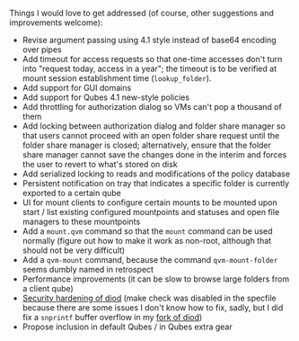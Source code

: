 Things I would love to get addressed (of course, other suggestions and improvements welcome):

* Revise argument passing using 4.1 style instead of base64 encoding over pipes
* Add timeout for access requests so that one-time accesses don't turn into "request today, access in a year"; the timeout is to be verified at mount session establishment time (`lookup_folder`).
* Add support for GUI domains
* Add support for Qubes 4.1 new-style policies
* Add throttling for authorization dialog so VMs can't pop a thousand of them
* Add locking between authorization dialog and folder share manager so that users cannot proceed with an open folder share request until the folder share manager is closed; alternatively, ensure that the folder share manager cannot save the changes done in the interim and forces the user to revert to what's stored on disk
* Add serialized locking to reads and modifications of the policy database
* Persistent notification on tray that indicates a specific folder is currently exported to a certain qube
* UI for mount clients to configure certain mounts to be mounted upon start / list existing configured mountpoints and statuses and open file managers to these mountpoints
* Add a `mount.qvm` command so that the `mount` command can be used normally (figure out how to make it work as non-root, although that should not be very difficult)
* Add a `qvm-mount` command, because the command `qvm-mount-folder` seems dumbly named in retrospect
* Performance improvements (it can be slow to browse large folders from a client qube)
* [Security hardening of diod](https://github.com/Rudd-O/diod) (make check was disabled in the specfile because there are some issues I don't know how to fix, sadly, but I did fix a `snprintf` buffer overflow in my [fork of diod](https://github.com/Rudd-O/diod))
* Propose inclusion in default Qubes / in Qubes extra gear
